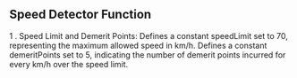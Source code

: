 ## Speed Detector Function

1 . Speed Limit and Demerit Points: 
 Defines a constant speedLimit set to 70, representing the maximum allowed speed in km/h.
 Defines a constant demeritPoints set to 5, indicating the number of demerit points incurred for every km/h over the speed limit.